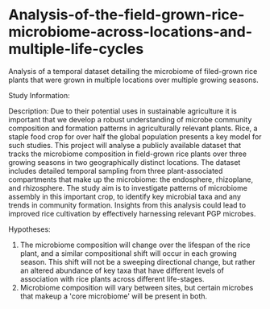 # Analysis-of-the-field-grown-rice-microbiome-across-locations-and-multiple-life-cycles
Analysis of a temporal dataset detailing the microbiome of filed-grown rice plants that were grown in multiple locations over multiple growing seasons.

Study Information:

Description:
Due to their potential uses in sustainable agriculture it is important that we develop a robust understanding of microbe community composition and formation patterns in agriculturally relevant plants. Rice, a staple food crop for over half the global population presents a key model for such studies. This project will analyse a publicly available dataset that tracks the microbiome composition in field-grown rice plants over three growing seasons in two geographically distinct locations. The dataset includes detailed temporal sampling from three plant-associated compartments that make up the microbiome: the endosphere, rhizoplane, and rhizosphere. The study aim is to investigate patterns of microbiome assembly in this important crop, to identify key microbial taxa and any trends in community formation. Insights from this analysis could lead to improved rice cultivation by effectively harnessing relevant PGP microbes.

Hypotheses:
1.	The microbiome composition will change over the lifespan of the rice plant, and a similar compositional shift will occur in each growing season. This shift will not be a sweeping directional change, but rather an altered abundance of key taxa that have different levels of association with rice plants across different life-stages.
2.	Microbiome composition will vary between sites, but certain microbes that makeup a 'core microbiome' will be present in both.

